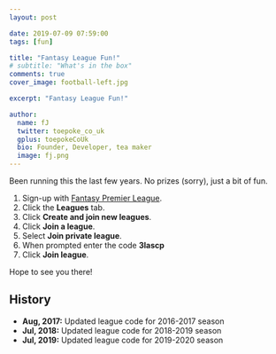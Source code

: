 ```yaml
---
layout: post

date: 2019-07-09 07:59:00
tags: [fun]

title: "Fantasy League Fun!"
# subtitle: "What's in the box"
comments: true
cover_image: football-left.jpg

excerpt: "Fantasy League Fun!"

author:
  name: fJ
  twitter: toepoke_co_uk
  gplus: toepokeCoUk
  bio: Founder, Developer, tea maker
  image: fj.png
---
```


Been running this the last few years.  No prizes (sorry), just a bit of fun.

1. Sign-up with [Fantasy Premier League](http://fantasy.premierleague.com).
2. Click the **Leagues** tab.
3. Click **Create and join new leagues**.
4. Click **Join a league**.
4. Select **Join private league**.
5. When prompted enter the code **3lascp**
6. Click **Join league**.

Hope to see you there!

## History
- **Aug, 2017:** Updated league code for 2016-2017 season
- **Jul, 2018:** Updated league code for 2018-2019 season
- **Jul, 2019:** Updated league code for 2019-2020 season

